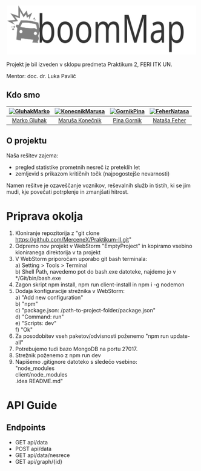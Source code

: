 <p align="center"><img src="client/src/components/design/boomLogo.svg" alt="boomMap" title="boomMap" width="500" height="130"/></p>

<p> Projekt je bil izveden v sklopu predmeta Praktikum 2, FERI ITK UN. </p>
<p> Mentor: doc. dr. Luka Pavlič </p>

## Kdo smo 
[<img alt="GluhakMarko" src="https://avatars3.githubusercontent.com/u/36963174?s=400&v=4" width="100">](https://github.com/MerceneX) |[<img alt="KonecnikMarusa" src="https://avatars1.githubusercontent.com/u/33929107?s=400&v=4" width="100">](https://github.com/marusakonecnik) |[<img alt="GornikPina" src="https://avatars3.githubusercontent.com/u/33715956?s=400&v=4" width="100">](https://github.com/Gornikpina) |[<img alt="FeherNatasa" src="https://avatars3.githubusercontent.com/u/33715956?s=400&v=4" width="100">](https://github.com/FeherNatasa) |
:---: |:---: |:---: |:---: |
[Marko Gluhak](https://github.com/MerceneX) |[Maruša Konečnik](https://github.com/marusakonecnik) |[Pina Gornik](https://github.com/Gornikpina) |[Nataša Feher](https://github.com/FeherNatasa) |


## O projektu
Naša rešitev zajema:
* pregled statistike prometnih nesreč iz preteklih let
* zemljevid s prikazom kritičnih točk (najpogostejše nevarnosti)
<p> Namen rešitve je ozaveščanje voznikov, reševalnih služb in tistih, ki se jim mudi, kje povečati potrplenje in zmanjšati hitrost. </p>

# Priprava okolja
1. Kloniranje repozitorija z "git clone https://github.com/MerceneX/Praktikum-II.git"
2. Odpremo nov projekt v WebStorm "EmptyProject" in kopiramo vsebino kloniranega direktorija
v ta projekt
3. V WebStorm priporočam uporabo git bash terminala:    
a) Setting > Tools > Terminal   
b) Shell Path, navedemo pot do bash.exe datoteke, najdemo jo v */Git/bin/bash.exe
4. Zagon skript npm install, npm run client-install in npm i -g nodemon
5. Dodaja konfiguracije strežnika v WebStorm:   
a) "Add new configuration"  
b) "npm"    
c) "package.json: /path-to-project-folder/package.json"     
d) "Command: run"   
e) "Scripts: dev"   
f) "Ok"
6. Za posodobitev vseh paketov/odvisnosti poženemo "npm run update-all"
7. Potrebujemo tudi bazo MongoDB na portu 27017.
8. Strežnik poženemo z npm run dev
9. Napišemo .gitignore datoteko s sledečo vsebino:  
"node_modules   
client/node_modules     
.idea
README.md"

# API Guide
## Endpoints
- GET api/data
- POST api/data
- GET api/data/nesrece
- GET api/graph/{id}
